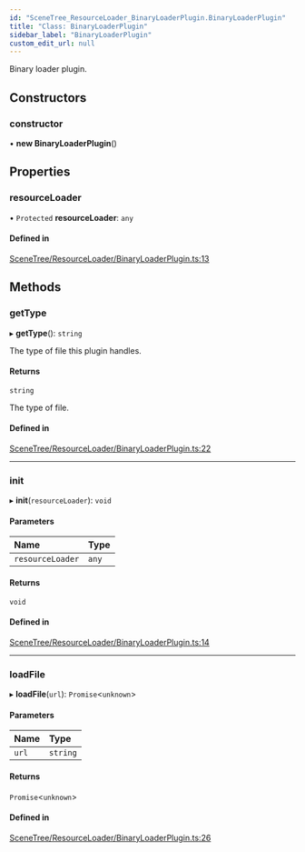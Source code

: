 ```yaml
---
id: "SceneTree_ResourceLoader_BinaryLoaderPlugin.BinaryLoaderPlugin"
title: "Class: BinaryLoaderPlugin"
sidebar_label: "BinaryLoaderPlugin"
custom_edit_url: null
---
```




Binary loader plugin.

## Constructors

### constructor

• **new BinaryLoaderPlugin**()

## Properties

### resourceLoader

• `Protected` **resourceLoader**: `any`

#### Defined in

[SceneTree/ResourceLoader/BinaryLoaderPlugin.ts:13](https://github.com/ZeaInc/zea-engine/blob/cafd1585c/src/SceneTree/ResourceLoader/BinaryLoaderPlugin.ts#L13)

## Methods

### getType

▸ **getType**(): `string`

The type of file this plugin handles.

#### Returns

`string`

The type of file.

#### Defined in

[SceneTree/ResourceLoader/BinaryLoaderPlugin.ts:22](https://github.com/ZeaInc/zea-engine/blob/cafd1585c/src/SceneTree/ResourceLoader/BinaryLoaderPlugin.ts#L22)

___

### init

▸ **init**(`resourceLoader`): `void`

#### Parameters

| Name | Type |
| :------ | :------ |
| `resourceLoader` | `any` |

#### Returns

`void`

#### Defined in

[SceneTree/ResourceLoader/BinaryLoaderPlugin.ts:14](https://github.com/ZeaInc/zea-engine/blob/cafd1585c/src/SceneTree/ResourceLoader/BinaryLoaderPlugin.ts#L14)

___

### loadFile

▸ **loadFile**(`url`): `Promise`<`unknown`\>

#### Parameters

| Name | Type |
| :------ | :------ |
| `url` | `string` |

#### Returns

`Promise`<`unknown`\>

#### Defined in

[SceneTree/ResourceLoader/BinaryLoaderPlugin.ts:26](https://github.com/ZeaInc/zea-engine/blob/cafd1585c/src/SceneTree/ResourceLoader/BinaryLoaderPlugin.ts#L26)

